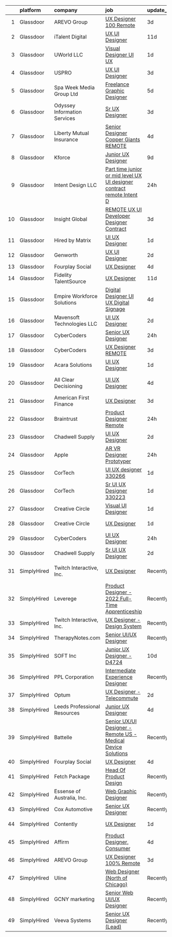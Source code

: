 

|    | platform    | company                      | job                                                                                                                                                                                                                                                                                                                                                                                                                                                                                                                                                                                                                                                                                                                                                                                                                                                                                                                                                                                                                                                                                                                                                                                                                                                                                                                                                                                                                                       | update_time   | location            |
|---:|:------------|:-----------------------------|:------------------------------------------------------------------------------------------------------------------------------------------------------------------------------------------------------------------------------------------------------------------------------------------------------------------------------------------------------------------------------------------------------------------------------------------------------------------------------------------------------------------------------------------------------------------------------------------------------------------------------------------------------------------------------------------------------------------------------------------------------------------------------------------------------------------------------------------------------------------------------------------------------------------------------------------------------------------------------------------------------------------------------------------------------------------------------------------------------------------------------------------------------------------------------------------------------------------------------------------------------------------------------------------------------------------------------------------------------------------------------------------------------------------------------------------|:--------------|:--------------------|
|  1 | Glassdoor   | AREVO Group                  | [UX Designer 100  Remote](https://www.glassdoor.com/partner/jobListing.htm?pos=102&ao=1110586&s=58&guid=00000183bb8d3915b30a04f141c5ddb7&src=GD_JOB_AD&t=SR&vt=w&ea=1&cs=1_56f7a1f6&cb=1665298938495&jobListingId=1008186496256&cpc=3BA4CE39D5B5DEF5&jrtk=3-0-1getoqe9nitna801-1getoqea5irmd800-c6a109fc4b7fca78--6NYlbfkN0BCLW45RZuRc772PykXY_iXs7CHdsEvuP3whbuRYvlLzUPBgski3_CRPHCklom68OufgfnyGmehqYY5D6psnNEU3Tkqh43vct9hlhMgcxuA_nYMc48eA8awMLFrNdrpefARz6hvW1NqpP5atpkWdJb_ES3HBe9miWwip40AbVBo-Fag_eJSaAipqmQndgZXxTBNhYUinXrFEfAw3DU8qVKe9ysb8JwlW9a3F_-XkX9vLo7iAAo57VmwRKhqoOqkdR2a2ILtr3tSXInGSP7X8SZRQsqEYRf_k76-in6U1AruypHQWdNfIl43w2QCccCxxUSg8Aj8Q-CPROc6mwBoSPMsgcTNBZ4Z8N6zOxQnuRQOoXklBJsh5nzmEc1AEOjWTOJa-6acxiPdorLGR6oNlyqHfom4BjMHkz5zS6XyreKMb7jxGhQsJp1o00uko96y23gJIzi3Ty04gAg7R1gX-KSxDDYR_BggCA-wQoXjR9shUFdnqbFNoU-bFryEJ6xa7sfFkPe25wS_1LmEYJJ6UpYz)                                                                                                                                                                                                                                                                                                                                                                                                                                                                                                                                                        | 3d            | Remote              |
|  2 | Glassdoor   | iTalent Digital              | [UX UI Designer](https://www.glassdoor.com/partner/jobListing.htm?pos=118&ao=1110586&s=58&guid=00000183bb8d3915b30a04f141c5ddb7&src=GD_JOB_AD&t=SR&vt=w&ea=1&cs=1_48a22914&cb=1665298938497&jobListingId=1008165766613&cpc=2CAED5C921A5F994&jrtk=3-0-1getoqe9nitna801-1getoqea5irmd800-57c1517c64bf7c71--6NYlbfkN0CeDSXwB7gU9Sbvj438_nxc8XYZ-GVbghdxoISwKgEPtArCJfTpwTaBrulYoaOhMc8CfI_DB_SWEJesmpUm1Xg0SiucwEQ6P9TBEkk9jSWBxXUTCccJpp51DG-HlWipCKY8DuGT7oRjZ_9JCB7NYFv_XYOz7XHh6mjhEdOn0dEldsZd0Z0ZnwB0hWLBWxkIZGQht_c229hndGqruhBRBJDTK7w5tpE8Bfs7g65kWGI_Lnlhw1E5FhD_iaheojNIBq-rPzzTGFyQQ0XBh_zwZ7jBAOPSbas5S5U7Jrgzu6kqJfqZ3jcaUzM4vp4ZYhBJzjxrwnhQQYKix7B63j0dz3lx8sBjFAxxhwhiw4DKrAawkYehfWsXBdfwCs866j4fLnUaPYNqvT6t_Dz8S5n7Y6eiICLEX193li9qtCiybNOwPs_7AlhViL1TR78kRsO7uvXDz0EmZUJXPx6D5H0Wqn8jf95dthzHNIOi1Od0ivpV0b8yvTOcz9LeyYgmNAGCusc%3D)                                                                                                                                                                                                                                                                                                                                                                                                                                                                                                                                                                                   | 11d           | Remote              |
|  3 | Glassdoor   | UWorld  LLC                  | [Visual Designer  UI UX](https://www.glassdoor.com/partner/jobListing.htm?pos=119&ao=1110586&s=58&guid=00000183bb8d3915b30a04f141c5ddb7&src=GD_JOB_AD&t=SR&vt=w&ea=1&cs=1_2070e794&cb=1665298938497&jobListingId=1008192474420&cpc=2CAED5C921A5F994&jrtk=3-0-1getoqe9nitna801-1getoqea5irmd800-cc5687a0076a99f5--6NYlbfkN0D62oeOyykljtueju0sT1fox0zUJ3N8-CDcTmLjHhS_PVcW8DMNpq8Qet56h9-O6_GIbdDDQmcgXabC0H5X5EYWkddCen3cZJtOy-TOTubpCM_jczcV7FCHtkdeQb1WN73nDk0xje8qdnpL0JiutbX17YLXrqTY1RE4lL-kKZEdDfPgAP00dP3MTq0c6bJygub9ckTqmmCjvUxp0lZJxLuI2PdQ2QhrBUXNrw3reu03vevJvGnMMqzmDuWpdiOuc2K5Znsyjnn3Q3841Dj6jafGE_YJ__rq8fu-LUL7Xfsc9Ku5rWLV7NNYOU9-93WggC1IWU1vYmujRJcVDabc-pOWV0hLzcCa872sUuKwk-4S_z7Q-F9e9tXkCZO6ay63IwjQMIJV5gMX3Tr4rjKaG8iI09L1M6Zh3j166cj78QFPO_gIMbMVHatKIaa5_MsWijzV_Tu5A6UHWU-JsGbBOM84awVE4kWRcFY%3D)                                                                                                                                                                                                                                                                                                                                                                                                                                                                                                                                                                                                           | 1d            | Dallas, TX          |
|  4 | Glassdoor   | USPRO                        | [UX UI Designer](https://www.glassdoor.com/partner/jobListing.htm?pos=123&ao=1110586&s=58&guid=00000183bb8d3915b30a04f141c5ddb7&src=GD_JOB_AD&t=SR&vt=w&ea=1&cs=1_ea560140&cb=1665298938498&jobListingId=1008186668666&cpc=7F6F94E2229B3AB5&jrtk=3-0-1getoqe9nitna801-1getoqea5irmd800-593d7d942a9655bb--6NYlbfkN0BRn4zFEnrE7Hgq_DYkZ6ukOxkKFK2hKx5vcgIJkJGtHqn-_lZAUF8xZLvQ0Fswlpi018VyeMWsBYBfdVP-jbCvAAQASbsNGVOye1_4almIiAEAckHvF2_Je_7CUQ_9frVpbjle_zH7e14q199Xuo-L3FToGPBRAv7aLtI-5El8sZQs1l4h9ahWFUDlqYRg9dtXGx6Fqq6R41VuwnzS4AjVRBFTjAC5rxFMo-6IxXrBDgj9yVzS8oC3wzBlC4bkS0AyFIazK5h0gp5zkApkaEerGwxZk5TmcdMSWX8DSbf9HPe95BB11jXk0EFYPU9K8-VcSrxss2HfywAWlujnOSk2aYI7sB2rKZoQq2S9Sg_OUy82GZd1ZHC2rkQRa6BNXW8zyLdN-PoG7911r_vtrnE83CDZZCZH918KYZ5r7SJ_hDYYUIZ_E7xE0soV0T079Hamgat1M_NcDyt2E78P8vmuUAhkzdB_przmOGHHMqhCrXcyHDSoZ6WGz5FLlGsZSXU%3D)                                                                                                                                                                                                                                                                                                                                                                                                                                                                                                                                                                                   | 3d            | Portsmouth, NH      |
|  5 | Glassdoor   | Spa Week Media Group  Ltd    | [Freelance Graphic Designer](https://www.glassdoor.com/partner/jobListing.htm?pos=104&ao=1110586&s=58&guid=00000183bb8d3915b30a04f141c5ddb7&src=GD_JOB_AD&t=SR&vt=w&ea=1&cs=1_15691b37&cb=1665298938495&jobListingId=1008181262791&cpc=8795CF9063CD573D&jrtk=3-0-1getoqe9nitna801-1getoqea5irmd800-aff8567d6b7d4b5f--6NYlbfkN0Ccz91IikEUpXkkAqmC46vnVGGSbrSQJDjRi725E1r7c1AqDusr12jHHKSffQxsfs1ettvMD2a6gAwyXEGHc4Mon8Fa7XS3go0xxN7GTYr-MEFGROXmPWd2L1VIFDWwC8xOUcVMxBaiy88ZX39fIn6vRD4Zr76ZG1tzqg485Caipe6zFlAEwFg3A25wEMl--WVUS-a28ZXcQKgffxvj6ztuSpUzpIRXDZRbks8jC5przj42Nc5FsNVBI94J2EuwfaAITZbIfAUzFXMfxBV2cRYiQkNlR3ZoJW2ovkuvOJEjtL9vHfhnuhJK85j4Ob6fJB48bjkigFw6QrNxHCNrDLsrSTWVLGNmcKuyQyIMxnxyttYDqEx12mzMkcicFqgX4zLUKBcqlMsqSiKaV_J-c8TFEhjTM61o-2iaAcXlsrN3OY84NYdwumlUAv7FSEIhn3uYZbbckP8sHpzN3CN__4EoA8sI-FTdAPqSXbAyWR9wdtF7T97sN1_U_90Rf3G44bRxYbH-W4sj8w%3D%3D)                                                                                                                                                                                                                                                                                                                                                                                                                                                                                                                                                         | 5d            | Remote              |
|  6 | Glassdoor   | Odyssey Information Services | [Sr  UX Designer](https://www.glassdoor.com/partner/jobListing.htm?pos=129&ao=1110586&s=58&guid=00000183bb8d3915b30a04f141c5ddb7&src=GD_JOB_AD&t=SR&vt=w&ea=1&cs=1_9aa2ac06&cb=1665298938498&jobListingId=1008186304452&cpc=1160948BCBA38B5B&jrtk=3-0-1getoqe9nitna801-1getoqea5irmd800-831e0ec5711df522--6NYlbfkN0AKLq1rRUTRbrETSmE62HYVdbM6k_BkbKqeewRHJ1c_1DggtvcbEjX-Xsaa6tpuEPaTDVc7nAVcQJ8rcJ98TJtZiGlPQZpp1x185_iMghN3FxHyIo08xZz8BPearkpLUFnHiYtM-A1GdEuOlTaXqii7G-6iPQ93BACwp7cwB7DhLSk1T__BJXSTVTnk0RvilnmDwCmHVCjosn07ydD1yOI9XfqABTva07CuoR3yLMZHowAP6tdvwVLj_WQKFLGIDpOepYtyHbkt5QdsopArbngmA_tuf-53ym2t25IX8iCN2Gb7HEiuDNNqis_jwxYOLw8xwdKl-DUHTl8Fx5NkOWKLIvzfoAm7NET6pVIP6WIRVL55OBw_5_oiYCbuHYRq6jAmnrcbh7ZJ9pFlpR0X0BXEIvo0OoujRFAMqVqD7mcZe8Vt0lmNy48zx6sM-Pp1XPpzrGNWN6Q1eZ0mDMakeFLi2toTDWdrQVBd2IoPZyIZgcVMKp8TdvI2ozYL_VH1KChwVkZHT79jNw%3D%3D)                                                                                                                                                                                                                                                                                                                                                                                                                                                                                                                                                                    | 3d            | Remote              |
|  7 | Glassdoor   | Liberty Mutual Insurance     | [Senior Designer  Copper Giants REMOTE](https://www.glassdoor.com/partner/jobListing.htm?pos=107&ao=1110586&s=58&guid=00000183bb8d3915b30a04f141c5ddb7&src=GD_JOB_AD&t=SR&vt=w&cs=1_a6caf3ac&cb=1665298938496&jobListingId=1008184080714&cpc=723ADC3DFE402989&jrtk=3-0-1getoqe9nitna801-1getoqea5irmd800-253a365a115c9ce4--6NYlbfkN0D19kSVUiNzG2UWy1lRGehFMusHrHGUl8ru40ax50wmt2hEk1GE1yJpaNJle3AtKCEh3QoRDkRe4YZr0LJp7GFGRf1IpTJR5TU76yvCB7dHRirLPFour9nBcIjAwv9lm29EvQpgoCL5gwuz5DAtv4rdZadcyMN-meYiqwiA2XVXwLq2AaxACF4QPq5i0HGzMaD0x1ZY6RGJecv1ngr36zpW8Mx8i-U8Ub8zZfSjkiwzGZr_RpQbk4Hg9uPToIjM6ovLtTg82H0d43hQAkCsIV2hFNR5QkPshuBRHJ9oaAtJ19ZqJTl9oxJAPU9PdPagei5JPMiJic0dEsJWVF8qLvJn6AHB4xG0c2axGN9jrjiLs36d_twhEY0IENXJ9xV-W_eYfPQrlPtymKG6c1wyN_KdWQP8N-RWm4kuUqUgqmZY3bXg-1CZzVhrP0yFmEFyKkwrorbdxlVewXCjGNGnDwxPfuT6j-rktRWGciePBK5jlNWIs0C8lH4-8OXp79MTM0ufku2lQ4mvVGGXh0U7QYBTMD9i9WQqr7GIkercgWlLN5B-uzrDxakNQjXSFEc13BrCuCiRj-7XzPLuldD1u-iFCsVSJoMYQzAkHIysbdSgXu-8hh3FsZ7hZ112eROcKfu-5FJUqDgo7EbuajYUeULx)                                                                                                                                                                                                                                                                                                                                                                                                               | 4d            | Remote              |
|  8 | Glassdoor   | Kforce                       | [Junior UX Designer](https://www.glassdoor.com/partner/jobListing.htm?pos=128&ao=1110586&s=58&guid=00000183bb8d3915b30a04f141c5ddb7&src=GD_JOB_AD&t=SR&vt=w&cs=1_55780e6c&cb=1665298938498&jobListingId=1008171475806&cpc=3BA4CE39D5B5DEF5&jrtk=3-0-1getoqe9nitna801-1getoqea5irmd800-4a452bcb5cd9e192--6NYlbfkN0C5IatSLh_Ak1q39eQQoPIxD737RW9NeiYGvIRXkrLjEBkC4LI6KweFWWPiS1PvvlwxA2m4CamoTgepIAcWS80dPYAlTDVotPDnTeOmZ3__NdUJMpsQ3s7hqh9LKGbit0-us6r01nDV-_8hIfKReOSUzPHKs3LRX9K02WsIylTwfDzHiYFTNPlh5MESXqLdnljz4Xt19MyvzqyMomM2XQ6adZsPVLhelf4VlaYD00i2zSMgA920_tt-mTr_YV4oyGMrAFDoa1nZX2VLdHhCYjoPlwK918TSY043zueBf0eeWstnkM--RIzGahi72AwCCpLFl_0bYWqSxzRdYBUrCkOVP15rZzor9Untq4tVt8kRD--_EG_NELKd7qRTaBPJxFdYXX3BMkTDsXznp9nM3AYPsQuEtRC_ocSXFnkXR80Ax_-Dj14kmKkSoQsUOJdHNenFlM-zZWhvt8ClF6pcrr1d2qmYPBG1DIOXPjw0nzN--MKeAuwhBEvLd9thUMIJslBMJxvD97La46AYBhD2B2KcvjFBTlUwX_odgmTeA7R7p65av57nQp9VGzGmpGZKhYNXeCIXFECeeuLy9U6saZzfXQHIdfGOjYRy-Wye_TKkTw%3D%3D)                                                                                                                                                                                                                                                                                                                                                                                                                                                                      | 9d            | Wellesley Hills, MA |
|  9 | Glassdoor   | Intent Design LLC            | [Part time junior or mid level UX UI designer  contract  remote    Intent D](https://www.glassdoor.com/partner/jobListing.htm?pos=101&ao=1110586&s=58&guid=00000183bb8d3915b30a04f141c5ddb7&src=GD_JOB_AD&t=SR&vt=w&ea=1&cs=1_9cf0f4e2&cb=1665298938495&jobListingId=1008194140236&cpc=C63BD00756FD6F58&jrtk=3-0-1getoqe9nitna801-1getoqea5irmd800-e04858b59f0cf396--6NYlbfkN0BdDHiSlq2TKVYTvK036ioTcRDjelCKzvFOpLFiF--0iQINAXGaiXW9h6VCtwk1smd7c7uHE9MlXdIZTRiMUBxlO8-jLuqzp45iKv0f6C_mfYWyhjfTXKJiKOdcluO9ju8386LJ_vcm0C1_8ynQKOnUot-9mQKR0zmGrkRX-uDRtRhSh4YrHdVnXs_ORSL2atsSZTa-hBs_qtCHfzt23bQKuaoSJXb0bwbr30sHvtiRSZTSmm2K9_HwugQY9_9cg6QAd4T1WMfycZRJM92-LSb27r3wRvQegFcdtiomO12wGIKohz2zjiNdSUQDLdtGHaN5O5bD5WSv_r_V6rCnnd6Kf_EmdtDFEz5Kzjg_-sT9e_dwqgth8BKtgmWY1-XJ34zaYdYHFypH2RqOHXbumzuxKfB1OgcONQnxr8E6AWqg2yqwbyfmSNX8bLuNTqGwlxc7zbTb9jR5AkgUoXLlbVWhcWZ5LlKVH46fYjVYQIae7YGbu4Z4Bfy1IG3_-K4z_YCKL4iFjLacQw%3D%3D)                                                                                                                                                                                                                                                                                                                                                                                                                                                                                                         | 24h           | Remote              |
| 10 | Glassdoor   | Insight Global               | [REMOTE UX UI Developer Designer  Contract ](https://www.glassdoor.com/partner/jobListing.htm?pos=130&ao=1110586&s=58&guid=00000183bb8d3915b30a04f141c5ddb7&src=GD_JOB_AD&t=SR&vt=w&cs=1_6d2856fd&cb=1665298938498&jobListingId=1008186572684&cpc=F41FEAB56D215062&jrtk=3-0-1getoqe9nitna801-1getoqea5irmd800-e45ce399f81fd45b--6NYlbfkN0BKkHZu3wF05EeDimN_p6sYpKCMArvwa95YdH7UpkaBCqc7l59Erwqcyfr5yR1Dunj3FML4P1QHsihSKinH7z2322C8bChA_VYnROWiITgYjtQtx329SH7DgBvGL3c6fFc98ifGKeVDp4Mw7AbSUP8kNkyDbwoidBLjojdZZQYF_w1SYh4L0tGp5VwsjbqAM6jEubL79dLhv85e7XsZBE6Tn8Sy_y-OTyp-q2DHVk_MDpnnD0aoK5Zt6Z7bVtnjVyrpnODfoVi7uaFScJ5oD52pRjwjBt1BRYxBJY4GY1ghK9HwuU0RFgOrGCRInw9_qiV9SI7h1loJL7Lt8u5RrcrFzotp0_w8vzaRctZhkE6NtCcY9mDisWEW1msaPQz8NLA5GHamzflJsk-ndN7mg3__NiL-FFOc6DIUVaywezyWTDZpQgngCudpX86AWcwo6r58ba51GPElxR1cDzqoxx3ZPIJYBXmF6uRWP_ZmhIJhMESHn3L6oqYM)                                                                                                                                                                                                                                                                                                                                                                                                                                                                                                                                                                          | 3d            | Schiller Park, IL   |
| 11 | Glassdoor   | Hired by Matrix              | [UI UX Designer](https://www.glassdoor.com/partner/jobListing.htm?pos=122&ao=1110586&s=58&guid=00000183bb8d3915b30a04f141c5ddb7&src=GD_JOB_AD&t=SR&vt=w&ea=1&cs=1_69f8849b&cb=1665298938498&jobListingId=1008193036748&cpc=AC285F3A3ECA6BB0&jrtk=3-0-1getoqe9nitna801-1getoqea5irmd800-7103d64aabc484ef--6NYlbfkN0Ay3KKNjEjIQLzYNrflX5rgo4dHizqVuZJtpWFnF4V68qZX4QnNMBMN-2REr4LWw1HylTV493zh3xJuh5I7LdAr6mJQGq5uL0VJ86hexGw1VhrgO6F5lliXTtwaGlQlA24DJtYtJPVs-UDeBY8KdmVtJlfxRjd9241O_rVQltkte12F86uFsmFaakq4D8usbJCRTkZAOEh339LVmCZvNPP-ACPyjdWM6u77HldrUJcHAOi1JyxAzN45-687O4FY0A8nMG8xwsbbgOfi1viL5l1m13ZcLhTEOyRpWLEm3tQ3iXuY2zVU3ZN8KFWmVu6Wgjd3j4pvZxZMgcgZQzJjaaTR0oqOWcJIefFY9lSHncwf16kNv1IE2-G8Zdq0thfbmzyLx6OZoRjXnPGNUWP9LtxnVC97chJzr4fdLCKVKloGlAaDblZNmQ81i8YUbDEMNfWEIhLK0Ye5pisOM_9zQLeskh5OLd1WrsKwheR8uGW_lI_ODBVqayOrFXqxGUZu9a5i1z8l5h3WtKgUdODcm_E7JyFEVfrFnB7bP6PEaLsWuR2Nc-3WXzBLl7M1fsRGn3OraKj4pRWFqrykYa0q-JSbpsE9Ztry4S6pRNgK0waJdgbNXD7eJFRDI3iQbkRvzDXbRQl8WJ5XaU3_vBa7jWW_9YtzKlmNpMWqVN_tqQ-Q-YmnY9qtUXRJqjOjGYvf4ydO6_zg7Ar1MFqHR8OMI3ejcTSsrO3SHFoHLVEcuSy8BUoypuq25jorJ9CbAHyasRmX2B97ZWf4SiaolpzT9966Q0HyVrpK18j7NcuCGJvpIHxK4shq4F2UvUUdAQvzObST1JDhyRoJSfm3divGnXyOWeVrg5nSw_TdcxKcLHJNcxaV2nWuCyGWNAudlXGDxrIHMdWkmgr6YnWqOV0-iYR5TBAzRb9gn2SqPiW4Z-JiPjx41-nLiJqn57Gu8NOBYCV6BIT11AkO3D4KZKHbK7Lfls3c8UkbXCseRAWK8kZbJHvzuhW7kILmOq0htnuOqyUWR9sM3CADpw%3D%3D)                                     | 1d            | Alpharetta, GA      |
| 12 | Glassdoor   | Genworth                     | [UX UI Designer](https://www.glassdoor.com/partner/jobListing.htm?pos=115&ao=1110586&s=58&guid=00000183bb8d3915b30a04f141c5ddb7&src=GD_JOB_AD&t=SR&vt=w&cs=1_491b3816&cb=1665298938497&jobListingId=1008190084103&cpc=FD1C1DA32C38CFA7&jrtk=3-0-1getoqe9nitna801-1getoqea5irmd800-abcf23b9cc8579af--6NYlbfkN0DveHtaohNZTTr4NJ6iQ6LvBAugsddynFItxJfHbw6F-KCCBzz-kRnWozZCoRv0wg8DYW9BQC58kzcQZnffxORGNWfFM4z7A8_cuUpETOpk6erx6iB7y341__6HFJppUEW0Bdc1FYIEacS4Y_0c_kzG1AyGiKuF_iFWVYeu2nWTZIEbm6NmE_CoRkFPb4J5MYFOx5GeN_FfcqNNsYFH-A88beEbi_z1jZud4iOvZ9nuptDYBY-7y_c7yEDn4joFSHR-oWWUQASaEWdiOOecZusfv213yN7GU4fogxniNGjSsDi6PnAnU3AHREvLJ0m10I56aCS7zRS09XyIuLM-7_heNqpNa2NbhSxn5jNhaCAWoI5jNlZF3RW3JejahVTlaSHtPQIFpONESzvDY5Pha04hWAR1d0XNtKcuJkzpNGBcI_JLKEeUKSaLfUeOaF2CVdoK7lfuNScPYLvMDBGFsHImySx9WwZDrTmnMHvoYGt_er0tGUrIQSnBNiXps9jKQT8MvYmF3-j9htp0MHWAbGH5ot_-iqLGtRj5ZiIDAEFrHhnIAIwPYszX)                                                                                                                                                                                                                                                                                                                                                                                                                                                                                                                                      | 2d            | New York, NY        |
| 13 | Glassdoor   | Fourplay Social              | [UX Designer](https://www.glassdoor.com/partner/jobListing.htm?pos=103&ao=1110586&s=58&guid=00000183bb8d3915b30a04f141c5ddb7&src=GD_JOB_AD&t=SR&vt=w&ea=1&cs=1_040596a8&cb=1665298938495&jobListingId=1008183537560&cpc=FDA93C03AE7AED37&jrtk=3-0-1getoqe9nitna801-1getoqea5irmd800-3e62c179dd8a5e03--6NYlbfkN0BKgzQyzTF1Q9mOsR1amaS-juVGLjHt5Cdom-gEF9y-xQXLGdfif3v_FdG7p-JQhYkyO93It78OgXnMdWQcxkMbe7_sgQ9fMqKWcxp7IGz6RUfv2DhkBmI7UPnNwdvB7CBRAQJ2Ohek8f9-ZZqTZRGdoCF5WDZVOzkhz0eAaUrT1LzOWabkVWbkZ24YcdyvBogBUTaIkusFkZYTJChAuOaVV4JoPYkTf5vNIJfVc9AlTQ6CsoRGg-X2l_GtWQaQaflx5Ybfbn8ZgJYghTXWTyWRBU4mdFhGXqaVh5L5J7-BEjtNgn1RFjKZZalgXjU6Hp_jmrS2bMslC0HwX7XJVxv-2gkrNMzVpI7BUI-eH_FbwrJzis7Z7kE4s0biYTiUOMStQ2HYkVBvo909SoMimB-03TXwxHhTq0F7XSkCFws8BGsoXKn8zhHPh-1Bn7hzJIB5Jpk7m2PN0cL8hWMwYpB5TfayOcaSuLJMHtqnQl7PgsZo1U0tTBr95oUhhR19eP0%3D)                                                                                                                                                                                                                                                                                                                                                                                                                                                                                                                                                                                      | 4d            | Remote              |
| 14 | Glassdoor   | Fidelity TalentSource        | [UX Designer](https://www.glassdoor.com/partner/jobListing.htm?pos=112&ao=1110586&s=58&guid=00000183bb8d3915b30a04f141c5ddb7&src=GD_JOB_AD&t=SR&vt=w&cs=1_77fe2f1c&cb=1665298938496&jobListingId=1008164718000&cpc=56632219D727AB75&jrtk=3-0-1getoqe9nitna801-1getoqea5irmd800-d0d3d3ff856dc8ca--6NYlbfkN0AoYXfdOe7El6-Ykny_IbMrQLc_ftZ75MJybi-dJXWXjsCzoyCJRRBVlF9fO0cfHB_4Iss1mpfrV1KEL_i1jrZuTSDnlLV-HZsg7UToNtl7fTd04rV74herW18UR8Dk9LZazC636Rsw_-43zuFw_lqdkZ4j2HFb46I_IeGNGbd4r2y2nmGzCpIjhbf7yyq809w0QxQmWr4SL-Lz1yQ1eaa89RHZk1Uk0mmybdogOhHdGqrX1eR7HWk4Ri0Bp60AcwyNpQJ-FpYM7kbClKXKUgsyRVZCTdMue_FX0VjIc8RnBbx_z-25XEdd7jscgiwV_yDHaWXU7q0qIcrLprmhb4-aVUag893flR50cWJepYHzJW5hssbvFs1qpC5kzWEsJVIlF_5IN-m4XfBkjcGKAgxuF799LTnKSP4t1Ev6Ve-DOwUMcniPFVupDZOGxSQkDrO3VrvxZs5PgtmeQsbdsCWIUFJVJ1XOKeqOzEZwjzUejbn983BRLe-GSleOZ6bBtUc%3D)                                                                                                                                                                                                                                                                                                                                                                                                                                                                                                                                                                                           | 11d           | Boston, MA          |
| 15 | Glassdoor   | Empire Workforce Solutions   | [Digital Designer  UI UX  Digital Signage ](https://www.glassdoor.com/partner/jobListing.htm?pos=109&ao=1110586&s=58&guid=00000183bb8d3915b30a04f141c5ddb7&src=GD_JOB_AD&t=SR&vt=w&ea=1&cs=1_8c4deab3&cb=1665298938496&jobListingId=1008184066319&cpc=9908D8D4413DBB8A&jrtk=3-0-1getoqe9nitna801-1getoqea5irmd800-a97a053d2c43038d--6NYlbfkN0BhhhzTg5mrYii5qsI6KLAJ861Knq-wjVpxdjddoQLPfhya-xOzJkbr1yF03QNooQLubXLs6t8Y2jSr1LnEmPHiuCpDTJ6DLALwGtBLOimNWq2eMYgJLzBc8yXX_nbwMf9pMKQxMFIbiPT5oExEojjAnQKLoXpjJykzngd0P0o29AvGaOrLJVV72Glfs0Fb_98tTZEchewu-rzdRks7N-qM67HCtDWieoUueJqxTJ5AMXMCHWrdZmIlTVstiBfvA_xYLbMSL0IU96fU5VO0M_Mp_hRjzOm9UUI1V602MQ34ecPHDuaubT12NFpp23ySARDk76XGVsJ0x0A_EacBHUqf_IEIaA9g6vOcivt4DmxFRmPNzV5bJZdeik_UzKxCX1A243FjoPdnmErKJadlY19KkR-8PZewhzZcqgh_S7Xypgi5pCJGxOrnTd8KC2O256nxDzrqzEJ_NNPfAbwSeGjwUqH3-lrG-oSpZXCg-h8amyZdSiJOFau2fMJMgxOGT1Ve9fMw3gciZ1tmUbxDjw_vtYc3KpEI8Us%3D)                                                                                                                                                                                                                                                                                                                                                                                                                                                                                                                        | 4d            | Remote              |
| 16 | Glassdoor   | Mavensoft Technologies  LLC  | [UI UX Designer](https://www.glassdoor.com/partner/jobListing.htm?pos=120&ao=1110586&s=58&guid=00000183bb8d3915b30a04f141c5ddb7&src=GD_JOB_AD&t=SR&vt=w&ea=1&cs=1_b461931d&cb=1665298938497&jobListingId=1008189766711&cpc=9908D8D4413DBB8A&jrtk=3-0-1getoqe9nitna801-1getoqea5irmd800-b32451ae81dbcb00--6NYlbfkN0AuXXgYAOnYKE4tUBnMU2qW6DTGPYHlsEerB24vNTe8o4CW2XyynpWu2tg0JhxeIMriNao5V5ww1nNy9dNEYp3xa33rFfnnbOR1eV34udZs2FR4na3pfODlBGrsV5nKTDQ-YU6o59M0umxR7kbB6YZgqKdXPCEiF39Jk6BpxV1iNEsBcsYtsKcPmUuiQqSQGvjQpNA9HzDdvsH9OI64uM8KsANrmkEWGJU23ku2zUgrOjC1d3JF-8VTYiROzNyCGgVLapEY4urG_boJlcCE8WPTmEcKIEbt07_T1opk0qnLQCBXc9-DDT3NuWhdOwZGQmADVHqmxoaJBIA0mqacy70h6lTr31lkBN1qk0MHAnlrYVrrTTkKBCYTPwS-GS76xJaFpEUpOr50fV9mIoPJ-N9HeYw56Xw0Ec8_EhDsqxqtYi7dikVM4KD98R4_67xeDMGvTWFr7SQaZtUuN5vFj98_JX6RO_5nJCSiatvPxfyyfLcf3O1ZD_Q6PISJbN32NZ4%3D)                                                                                                                                                                                                                                                                                                                                                                                                                                                                                                                                                                                   | 2d            | Remote              |
| 17 | Glassdoor   | CyberCoders                  | [Senior UX Designer](https://www.glassdoor.com/partner/jobListing.htm?pos=125&ao=1110586&s=58&guid=00000183bb8d3915b30a04f141c5ddb7&src=GD_JOB_AD&t=SR&vt=w&ea=1&cs=1_78e472e7&cb=1665298938498&jobListingId=1008194304119&cpc=6FC5BA77C9A4CD78&jrtk=3-0-1getoqe9nitna801-1getoqea5irmd800-f78b010ec94e5a23--6NYlbfkN0CpFJQzrgRR8WqXWK1qKKEqALWJw739KlKqr2H-MSI4eoBlI4EFrmor2FYZMP3muM2LwCf8ACsd6f_qMCYfeBCvp3UnPq8C4Yf3s5FEePQBByLeFZM52puwd6DAnHlXnfBXKZy0WlH5C5uBzFQnoQrO8eq85J4jxePdG_O542eMzSCQHyH8lETJYhO7x3FQb3DGF21ezu5Jwelxp2PIRE53OdF7X8Cv_yXV8TA_sCKETfea5qyGlHLgVAzFV3DKMy9vGrOUFrO5DAxhtqnQO1lIxNLEvVQKFyFA79K7gvgMrbD6q-ZfpmMQNydMU2O1CI-xt1PE_x0RioFih8oxbHacQoEf0m6R8GEnxTq2FRb1qLDXmuEWzBbsW0jGHBeNaCAdKhli5sq0zJynFsmGkdssGIVHwCK-CHUkdlnoH-dHBzXE4yCEYamAH94YSn19iGPoCFWO87IbC4dzmt7EMA1D_uudNbkGoCg4qrfAW2RBSZ3XIHh2b2JGyC6z3afLJdjaQe-a6pTWl6MBm1J37wFDNT-Ko4LBo3CVIAze8KpCa8WPkC1xxFj8foMucWdJ47j3CGse05-AQncFFPzY2SVoTuzDhDzW91kg-Od4Jd_6AED7S49ruRmG-bM_mhIX_twLCc64JROn8xEK_BkhRO9vwk6KPnDW8WZwaRcjcQec0Ja0z5unHFoGo82wb26M9ODywUXptS7F_tP1RTZP5jS-o1vFV3vJ10IkAm1B1j89TwHyyXPUQpcQsKW4pXNgV1PAfh8K8BpNOzqiwxCJYYEFidWQ-1Hu222lO4GWYfsgFOGmBbJ5H0zbRdMNnn1l6NbFP2oxlts4UIQG-shGddagfnJj_XJXpY_XwVfYrx3KE9fQslGnljICQNaQqHsb07vthw4iNfOzuZwleFkiGZiWVTmUysMqcGun4hWHH9lCyg6AKJ2F4BcyIvQl2FcstWFPxUv6unZBr1_Df-HI-sKagGSpQ8bVxN1okjv8ML9PSa3JGc5nYiD7NOPug4sugN19Ox4C5A_KpE5GsiYP-UnR-zhEZQUcP-CEmcWTF4rW6Q%3D%3D) | 24h           | Los Angeles, CA     |
| 18 | Glassdoor   | CyberCoders                  | [UX Designer   REMOTE](https://www.glassdoor.com/partner/jobListing.htm?pos=121&ao=1110586&s=58&guid=00000183bb8d3915b30a04f141c5ddb7&src=GD_JOB_AD&t=SR&vt=w&ea=1&cs=1_1ca6b9af&cb=1665298938498&jobListingId=1008187967643&cpc=B076152010A3B66C&jrtk=3-0-1getoqe9nitna801-1getoqea5irmd800-54b533fa9f26a54c--6NYlbfkN0CpFJQzrgRR8WqXWK1qKKEqALWJw739KlKqr2H-MSI4eoBlI4EFrmor2FYZMP3muM0XWsLqOLc1LQApvVtC_uDTUpVVDyFGN2VHnJtz4RA-QLxZpiiswZb67q79TahFY9r2HRQ9Fw9EB7jf1jNzo7iphuaw6KOF4VV53RZR3aGy426fQ6rpug5na3lViaX6p8aVYxWPzucbEep38iUWmDdrXwNrS3sTdHSwliQer8xOoSoE03F9U5P4uIZ7PNlQuE_uo9qzkzTSfKMKZSDYqvZkc7PYUjHX_gJRjX6vKnYlRnDGAoZTw5mAbkrg0qIGFZ7iooQNCp4kkCySnBE1qkxs4NSZ7v0Ylo7SsM4VxlZRK6KO9Lqp0bJ4_V2kkJKKFCciqAFs-421pplcXIU7OXEkcep8lehuUqVNnlOK0Y6QLCB00SEqsf2_CWkHX8Co3FfFK3e7B0e-4UQkelKoCLsU1ML3oRRv2le4eAQifxWFhmML5frNeR--Z-S398pw9E_ywa5cKP1Y9ppVeICXXcB-_8pbp0XQDgmPV-NPtuz0ImLWDc3XbUS6Mt-8JAXh_vZUqY5M7S2M2bC89xHJ_XzXzGzhmmsv4N1mo9NwemrZmFnYGSLQWv90Eq571bxwEIRFrMvqYoukPjYl_XXvmJKEDRPfmNDmsseKNT-3Vm_Q9baAQxC8KLHr12plx_RRGOIyebBSXQgmSdbtaBZKMhqzlM3jMwBXHzdKg8RzItlTOVMJKhUrtwBcsulxRSSVgmI9g2ghRtDqKI6cFJeQBjvnH-Lrrp26U1oIYDZM3LzOB-oQaQkMJ-EgjwRvzEXSgKE1XvhsBzEsi7cDefxCCWJjnsSqICvWYCrtWnDWS9q-oXThjKUBjuXtKnvPDwom5GcNAR6FFQE9bx4-fJm505Na6Ezb54oO8nE9Fku3ewSaRDS1GMo3A1ERYfu39GNFBo3M36ssli5r99iWhzN1BdljIUUdXuvrEop5JrsNwNf_bifaAph00b-vz5R57tFxulzcgfaX673bxJDSUbB-KHgIYIlkqWmOS0Y%3D)             | 3d            | Chicago, IL         |
| 19 | Glassdoor   | Acara Solutions              | [UI UX Designer](https://www.glassdoor.com/partner/jobListing.htm?pos=127&ao=1110586&s=58&guid=00000183bb8d3915b30a04f141c5ddb7&src=GD_JOB_AD&t=SR&vt=w&cs=1_76b93cea&cb=1665298938498&jobListingId=1008193372354&cpc=B076152010A3B66C&jrtk=3-0-1getoqe9nitna801-1getoqea5irmd800-00d53e18194bfd4a--6NYlbfkN0BQuJXpfawXtfhwzLerQhC04iCxGrelUvn_xttDeop7CMmG32gURwRxtmLdzLGxgERwH_LLdD81hgVxzps4NsOg2FSe1YxL1qtCXXKyrICvwwuM4O8DQMFIxChb9dqJZ3JfpJTRRvghOIIzOwTO_ouW7uL1_yhhpjoCmpqyVJlP7eI7vIXTkninyuW0R5LQeH9a6ydPCeRNKtCXMwHKbWBpZDT8l_DUi8UqD71K6s6MDgud8EltmWzgNDY07VxmVvO4dZu-nIfF5syoBIKJAywjTNfbFfNCs6k9C_4nEXwSiHIZMBnDMlGRMdMXSQmAkK8JuSWjAssfz_0fRVdHTpjJG7DTgODwRQFPijcTOm_j23gluRF_I26rW6ghnrF-vXyp26YdmLn0Buc3ZxxTMuZwB-bJG1StMy-_bJ9jOHO8vbf7fOmFCAPFjQBNI3kMTI95v8eAAbr1N8U0Jtv99XjYkUlBhymRk9FFXtpUXxgpEhRw35H1DfgV2gqoC--yG0EZmvB_tFg51tqEbwAt16CwzFomKOEPDso67XiILVxf_kZNsY36PALYF_b2Wxe2pnwGc7qkMnhcuy9sToCzt0NXp70Xu5_Y6laggy_ncB2hZhXBcSJJs58uc76IDDgjDJeMgvHZQYwMQHOl2zcZk6dlUyjRF0JaTaPkg3gAzLrLE-4ViQVnS0l3A6EnYXoEDkbW2tRQ72OD1ag9mxkMlHSY)                                                                                                                                                                                                                                                                                                                                                                      | 1d            | Alpharetta, GA      |
| 20 | Glassdoor   | All Clear Decisioning        | [UI UX Designer](https://www.glassdoor.com/partner/jobListing.htm?pos=105&ao=1110586&s=58&guid=00000183bb8d3915b30a04f141c5ddb7&src=GD_JOB_AD&t=SR&vt=w&cs=1_e7b446a3&cb=1665298938495&jobListingId=1008183693643&cpc=40021B6B9FB64F38&jrtk=3-0-1getoqe9nitna801-1getoqea5irmd800-d94368bfdda969fd--6NYlbfkN0DCe_U787sm8TKoLE6DBOiDCZm4ib-lUe6iCeYI_ELCsLqTEvUe6g-y1fThkPROxyvXfhp2NN9jdBVcWhPWyN5nTMmlK-2Ski7a4uKPLWO3DJlU4upFHDooW8weSSN7PDZee2R-HcFNzkjT7rr-ChdG0Ao-22quVPJVPzrCc16HHpFQA9P4nEVPT8x6z8RCy0cFeKTod9AToinNjDebFZO-5qekFDmkwfsSTIpPy0cYNCvjsa7QYYkl1DPYnuS4laceX3ar6fsjg9TnypZzQ3TS85R4j2I39lVspm1X8q31tDBkD5JASYrRsytf8CbOHCfQB7cc-SmLZqjjxJjfZz58zW236aqRfzih9zcCFJpiAu1DQFIuVuntO8Tb__HXQoOUyM_b3TIaBHGV_p9eAM6exDWEo9PPnVIWHo0bpSCQXkTJw4O5h5UlEQVpku4mFq9WorfvHNPnDoZ_mARr4VgVjZUdTN5Ftkr4zT5Mdf9RumAY-zNTV3Iu0ZqcXkW832Zi4gg00HGEm5UnpxUsNAyr1P7BkG_hSxAFXbgLM1JvvoLRwTpDN0-59iTwhArBV7E4FjJ2_PAOpQ%3D%3D)                                                                                                                                                                                                                                                                                                                                                                                                                                                                                                          | 4d            | Fort Lauderdale, FL |
| 21 | Glassdoor   | American First Finance       | [UX Designer](https://www.glassdoor.com/partner/jobListing.htm?pos=113&ao=1110586&s=58&guid=00000183bb8d3915b30a04f141c5ddb7&src=GD_JOB_AD&t=SR&vt=w&ea=1&cs=1_58c5fcef&cb=1665298938497&jobListingId=1008186503477&cpc=9DC6E4D8324653EE&jrtk=3-0-1getoqe9nitna801-1getoqea5irmd800-3e3bdc545ee89fdc--6NYlbfkN0BNZT1yXUm05ZAVKUNdyWEITF7Ld1rrthmvYpws_TIlSINawTeKPysTRdW4YQ7ENCEKDAaQyfCuXXBvjU0zAtSNXp7ob_7lMwFJG_9b-XdrQKHY7kyg272T9jKoGuGibh6DvLZ6LSEBhS8exKHyRwoQT_Np4er0ARfdBY-5MJtPU54z2nkxoPzRYuUsxxWPdPSB3fkz9SAfxpE4hX-b9T3sIHFy9eKpr3LSzqxYDCe_3_igqi3oTTb6gtZaScKs4GfiUS6sEzJqig4gd1ldNznEmqOZ6aKaQYRnjRYXpdp32yvxsSK3Aw9pFGRFRQu1G2sff9K0f2X4jAwZ5ELkLbQyA_Pe6X_9YYyPJzAyhmXQxuG3FTWdhvkt7S7IG3NJYd7b0lkPSzj3uiVrZFm8omdHKlV-fyi2FRNMbw7cfvT50PwdL5OSeC3sQCEDB7fwHJmduArHbvlqoop0PH_MkHbGSk9zehXSYRdZubGgqWSUlsS_7ym21Eb_er-U1UNR0Vm7q9j4io32OA%3D%3D)                                                                                                                                                                                                                                                                                                                                                                                                                                                                                                                                                                        | 3d            | Coppell, TX         |
| 22 | Glassdoor   | Braintrust                   | [Product Designer  Remote ](https://www.glassdoor.com/partner/jobListing.htm?pos=106&ao=1110586&s=58&guid=00000183bb8d3915b30a04f141c5ddb7&src=GD_JOB_AD&t=SR&vt=w&ea=1&cs=1_c1a90f24&cb=1665298938496&jobListingId=1008193823042&cpc=155EB9D5185558AF&jrtk=3-0-1getoqe9nitna801-1getoqea5irmd800-86c8f890668cb301--6NYlbfkN0AL3dVr72y2kzw2kaN2Ho5i09lACUMjYeOySpm2U6KfaraJqx2Qc4yM1iDO9Mbgqu6VCwDuoIbpaCH6ZTbnBiWpK2Tz1JKzSkgcVBK7xtde0NCmCn8_Tp900FjMDJqnzelWgyM4oUAdSXYQ5PxrBFk6mhP-snp3XqaklcRloOd2XtCT6FrzlGYmxZ57kANJQGW_ZjpSSFuizZPjW9OZbLyUVzaXSWZShVL8gLgQIe0aSPA5LcR8KVl_XFseJFV2qZFX1xlRU-tKrLRmZGNSyoJBrTBo6InJ0K8NUMJZtUdY5AnAjRxURqRRvHoaQS6ykMwPXyc4ZTronuaZcLP3KybP9iQHqBQpsExvnVrOsQwsupEZxHGOuRln_CG9gdisFkWZJHLNHmrRDnzr7U_c0HVXE0FsJJRbqb-ggGeWGx0x0qWRCpxSEiImOb2fdh2zuqaHbj4AVa8prZ0hr_uV0WaAknKb7CI6Z9rp4le1cilgPB1ox5ROdQTuXzScxTdj-q4aU1wC4hKobEpTR16NOJsY_5tSj5d2Rcd13ZvqgmZ2-aaU5VNUAPMEXfTd9wFRmt39vmM-lwrG5KdNvTrAQC8Sz-bAWELT9nNN6y9exBZnvWfTYYVgci71ogN-bn60bh3X6uvd1yrYZhaXILVmwIEXOBDyb9Fp95ccTZsdxGWKTsPif5usBVCq-Thie-tdIjB-WPXEI4y0XqkzMK-Rml0SJoAzwHedMkqpdwex0MU8VblflTkFsK-NWx1TEgjpXTE%3D)                                                                                                                                                                                                                                                                                                        | 24h           | San Francisco, CA   |
| 23 | Glassdoor   | Chadwell Supply              | [UI UX Designer](https://www.glassdoor.com/partner/jobListing.htm?pos=111&ao=1110586&s=58&guid=00000183bb8d3915b30a04f141c5ddb7&src=GD_JOB_AD&t=SR&vt=w&ea=1&cs=1_028a7d1a&cb=1665298938496&jobListingId=1008190194033&cpc=75B6770C194DCF89&jrtk=3-0-1getoqe9nitna801-1getoqea5irmd800-f960fcc570e0c4f8--6NYlbfkN0A7hBXzsdRqctFxVR-nR18ETFWiF-Vc9YCzVbdqLfWy5onrdVgeVLDCsCLDSYYzjsdQi2PMksJWiubIZ4KAMCCPlN0vntY1N2j0P0ccBrBlZTYho9gBETfSBBifdNys3iA6v8V8JyPbp5P2waKxl3VOdwGSiGSEjiazG3pXnt_YFPbwZ-nAZottLS0sayeoNTQkU13IqQ9cew0HkbY03kulrlE06VHE2HlKU8HEdiCHh1TxZ-5Xx7ZeRPhl8ScMywPHS22RZU93nyP4_UxMOh6rJ6HDn_tuN1NrC4gg8W7kbWfYabC297v8nu8JDgWPsXprtMxw2amqvEWZka0AiG0-UMiDY2e0ZUmDAeS6mB89n0dHUapma8E4arRLIws7wW3T01uYjBT82VWMruPg0H3Qq0UuICJ2nuOhT_80_Y7_bpUz70wjYJIQ_QizDJKZsJpY51swYmbGQGP-h_lV06bVNKdPxBmI_DbSGx6e0OwXGV40NbACIeA53EXsznv7k_zT0Z4Au9D_fHJ6bB714GoYrQfUA9-Mpdg%3D)                                                                                                                                                                                                                                                                                                                                                                                                                                                                                                                                                   | 2d            | Tampa, FL           |
| 24 | Glassdoor   | Apple                        | [AR VR Designer Prototyper](https://www.glassdoor.com/partner/jobListing.htm?pos=110&ao=1110586&s=58&guid=00000183bb8d3915b30a04f141c5ddb7&src=GD_JOB_AD&t=SR&vt=w&cs=1_e4ce10bb&cb=1665298938496&jobListingId=1008193747653&cpc=2CAED5C921A5F994&jrtk=3-0-1getoqe9nitna801-1getoqea5irmd800-af72de0c0540f182--6NYlbfkN0BvKrLyj5gPmtZO9T8euul8TCxuuKNOtzRJOomxnwSEodTz2Bc-sPZlbtkML8D-m4rDU8hxF4ijetWvKKvMNJu_AXXFZk0kPLnX6ZP1Ok4Roax-JYYyP3-2Et1QOw5AFVn9MrazgHTSnfv6qLlmYtINc_zmpDoLYaIV-sdANOkOjj3i6Wu1rUnEFSQEGX9u927ubAP9rrmrXG8cS9Bb5RjzXVEkK8oNDHFEqEmaZRSHwNOeCrfBYsTW14DkLtjLoZJQYmZl2VNphds1so-_yAIo5JWppU7m-taUBThvBuvGQEt_Rf-2ZCGB0RHUX5Gwqm0OQxdE6Bfo3trVYgWZ0ALEiUErvgZ9grgEe1ur4HdxBy2UfJ8QfjwPqINKoAPRGQSIaEz8c4167r0ZUv3xsg3iHJ3kmKbkCMFCzNujilmnJttk1Wgmr1mjC43RA5Paf4Ri5qt8kik2lFswa8FCKxhQl2L8yT8VrJ4zQxY4KnnGzyLRkBiaupCVB76dXsy-YnGdGSRLdYCzkUC95bYe3ugcJ9s6TSrZc_H-Umw3Wuj27N_bt6bDPq39E2XyMuXTZ7eeL8QEc4nXBmLZt4xaqFjG5893LZUYmv93S6goiAJbXd6oBH9_nhbagmj-ubNwu9tM9qbfuFSpC6_ytGmt3MG6uFaZjQ6Td5lxZUJhCBRTQGSCDf0Bbcm_bFcMW_AyJsp-x317zlUCgwr0BiTjCwuJHEafWYrriro4mxDB5WlK_afoiPF3WecqoNFB-cIDOI5fxjyV9LmmlRMYgdPdakre2RczO5kUgbZMuGMDPF3KWaWNKmAU382aVXldLMwBOuY4WqzvdGuqlK_eX5enCj-ufjRyUR32EQzxxLUmzprULDM4u_T6xL-iTAD-CXwB2gIo04ymz3uSyUKRUaPIMHORPmEeBI-NrJb-7rvj84hJC50DwfOCXDZJuF3ZpiItVjVA0zUwK-KSCQYfW3-P7fdeFoNIEViFluUqS3G4oa5FcKco-ripnZqYaLTh6PVq_oUB9KTP99_Ehw%3D%3D)                               | 24h           | Boulder, CO         |
| 25 | Glassdoor   | CorTech                      | [UI UX designer   330266](https://www.glassdoor.com/partner/jobListing.htm?pos=108&ao=1110586&s=58&guid=00000183bb8d3915b30a04f141c5ddb7&src=GD_JOB_AD&t=SR&vt=w&cs=1_b5de2076&cb=1665298938496&jobListingId=1008192849331&cpc=F41FEAB56D215062&jrtk=3-0-1getoqe9nitna801-1getoqea5irmd800-1305196cb4b75f69--6NYlbfkN0ATCZlh4at3dJuJ3v9QYE_c1VOYF6jG6qQshNoY64OlFFfJ6Ge9uDdK0pgfhwJFcMJb_4r6NtEYmNxelbRMqkeMe3npizOCg6gOGO5mObyh9MbGkyRK6T48Wm_7bFLcNi8kRfg5Y1e0nTOf_ROUNQ4h2uG69JYDx46UFEdj7mmQgp7zjNBKpHguleWVUpBP7elQkL4uJPrzJhhSOS4Z_rVQXHswwJxvPFexgO7RwftzSEYsHlZ-_yFUWvB20n2lrZtH_JNNxKSGGGf1lI-r8zw2sJMH8ABVi5rq3By6ccdRATkVUr0R1n-IRsW3KrpHGpUIG1SGDW0zvm7gYYfDV8KyUFRgdeyGp7ok58EN4M88VuwFXUJYfgt1eqDhRDARqcIEe3VMavTmnmdcoK-9zU5cARBnABSEQLzWU8mhmKYeRnX-qV-GkAAe1M29EgdMWfRmfcADTq-s_Ae9JoggzcWHnSNicY1W5WpyQmhnUdIXrqGoSuhYxks8_epiWQQU-CepXR7M5qHQzTEsj5lMnSqm7qDzEGIv2pU4VGRK1x3KMoCgTsWanCoudCVIqME7V8XrZpAwL74hOgdKcM3OOH6pz6ZGopAeKfE%3D)                                                                                                                                                                                                                                                                                                                                                                                                                                                                               | 1d            | Alpharetta, GA      |
| 26 | Glassdoor   | CorTech                      | [Sr UI UX Designer   330223](https://www.glassdoor.com/partner/jobListing.htm?pos=116&ao=1110586&s=58&guid=00000183bb8d3915b30a04f141c5ddb7&src=GD_JOB_AD&t=SR&vt=w&cs=1_e2079195&cb=1665298938497&jobListingId=1008192593561&cpc=AC285F3A3ECA6BB0&jrtk=3-0-1getoqe9nitna801-1getoqea5irmd800-1e5c53376294d845--6NYlbfkN0ATCZlh4at3dJuJ3v9QYE_c1VOYF6jG6qQshNoY64OlFFfJ6Ge9uDdKegukgxOUfI4BkLtTwjXUjesZHG8pJOStjoI5SIzsRXi-ncRc83Z_dtftgL3wGEkFm_Q0Bvb7yBZWhyuT0SaMAQoFrH1pjdq9Dz5dkpkZxbu5XhCsfJZLV3RKN3gI8mDXx3lFbWIu2AlK42hHmLHMRWJk1bo_Mciw6pgA0iyXz1JlWBVudKIuHQZdRbjj2VvZ3nJ7LTYT3W4W7Ag0ebrELPlKPLfnn0MwMEJw7mR_l0auC7A9Gzt1MIFAPOyCmSfFC-Jng3OChSEqHe6jM6qIZ_9p6QXjCiC_nwlIMv-P9yIVRSNQTtb-UNQbAb1m_39YID05Wj74L0ZApuCp4UYnLIjSzGqUOtMG494eoL50HyeNFYv-Qf-o8ChNZLTHv-7mwa5on-P1o8xVCb_KZfNbANHmDOFNGjY8GRc-1ttSkHxv0m-PyIbXAz_v29p1qXNbq57SFCgN6hsAVTJznl1zV821o5ihJHj20nmon841jcFGAkeZBSJJTZ0zTgud4prDhTFx61roFRX7XBVtSGPpLiSop8XbiFw0tTQ05ZwCcr8%3D)                                                                                                                                                                                                                                                                                                                                                                                                                                                                            | 1d            | Alpharetta, GA      |
| 27 | Glassdoor   | Creative Circle              | [Visual   UI Designer](https://www.glassdoor.com/partner/jobListing.htm?pos=126&ao=1110586&s=58&guid=00000183bb8d3915b30a04f141c5ddb7&src=GD_JOB_AD&t=SR&vt=w&cs=1_b6de8b26&cb=1665298938498&jobListingId=1008191603999&cpc=B101C867B3EF2D75&jrtk=3-0-1getoqe9nitna801-1getoqea5irmd800-30561d2b08e8466a--6NYlbfkN0BPwlZa85gbT4Q3XYQoU_uQn0Qmw9zd_9UNfmcwtqAVud1yvyq1Z4UAlx1bxhDUi3I8bqywfYNal4BYnod3pF-TBAhm4pNXaO_s0i7MSz6dYU8qZa-32W_NIwZI3sxN9jzqBAf_PgReG1iUyKUPjOP8WLBeDU3l6QfpJVcRG88U7WdvcZMd9yLwLJ6bEfJcR8d9RFSu6mcHnGPm1838xdy9RwB_2nSy9eRKgETcQxf-Ou4v2l5jQxz3BepzuCSF73vFMNaiLL7tMI8iEuGgrCbV-9bLs4CULbEmHrg9Y2BjSEkBnwc3YAUhR5xoU0C5eNZY-b5899reRJQFWYwatQEr5rcCHEbU80z4b-w0FotI8WjAOjyJt88cUy7zUiy7AG6KbNR6Br-eytEXadtNB4PL5dO_3TCI-083N-ecO8JuOHOQEtC3iSOjYLrgRLyvaoJKXvGXPHYnirb2jdUMHMKX9RshhlE-HTqRfBqdGOg19x73aaGJcg8hfBO2m44gDKgj-SeiHbq3t7tM9dR1deVW)                                                                                                                                                                                                                                                                                                                                                                                                                                                                                                                                                                | 1d            | Waltham, MA         |
| 28 | Glassdoor   | Creative Circle              | [UX Designer](https://www.glassdoor.com/partner/jobListing.htm?pos=117&ao=1110586&s=58&guid=00000183bb8d3915b30a04f141c5ddb7&src=GD_JOB_AD&t=SR&vt=w&cs=1_e9d6405c&cb=1665298938497&jobListingId=1008191603962&cpc=4B86475FAF393599&jrtk=3-0-1getoqe9nitna801-1getoqea5irmd800-7e89870fd7ae198f--6NYlbfkN0BPwlZa85gbT4Q3XYQoU_uQn0Qmw9zd_9UNfmcwtqAVud1yvyq1Z4UAlx1bxhDUi3I8bqywfYNal3bmrDq-dIieb9pXP1lA31LoyGgJA7R1y22jcSyc0nQtD6C-LCEYUBfdGef2ZCGVfAyNDp2AeAOxPCxkp8HvUEFvC7s1_hxlkkKA_dy764FPr5yBZftrw5ZFr7tshlVKYAaD5es9OwnwYBpFAq4aOnu10bh82zZWrbIPOct9Miee9aqRILvRb5wHDAHkP3iEEsvxGJcy1I9VWkDUrxr-9tK0zhJlZTpOOzyURJWkeYwXnSDYThC0ECYffpPOxvC0ihKoOzmXGq1epZ9cWODKgKHGSwVA21PqjfHMSSq_RpeYzFqrJm_RbqEeWjOw1zzciMHe4R6MCERTkf6w_PBL5ad83_aKyuAKnamAuJIw0zMAor11_t_KKUFcLWyDckKSIbeO--1asYVrrsXDzzjTmarslza4EgP6HobpNSIZXIbbdX_s-TeS8HyAvdknpJrjCBEV-fV5MFAk)                                                                                                                                                                                                                                                                                                                                                                                                                                                                                                                                                                         | 1d            | Mountain View, CA   |
| 29 | Glassdoor   | CyberCoders                  | [UI UX Designer](https://www.glassdoor.com/partner/jobListing.htm?pos=124&ao=1110586&s=58&guid=00000183bb8d3915b30a04f141c5ddb7&src=GD_JOB_AD&t=SR&vt=w&ea=1&cs=1_54ebc09e&cb=1665298938498&jobListingId=1008194304311&cpc=A65DF3A704A48F9B&jrtk=3-0-1getoqe9nitna801-1getoqea5irmd800-ebed6985b8640dfb--6NYlbfkN0CpFJQzrgRR8WqXWK1qKKEqALWJw739KlKqr2H-MSI4eoBlI4EFrmor2FYZMP3muM2LwCf8ACsd6TBvbk_TlkRAFsdN5ccxfGWNvozl9OlXTeP8TqaLpjfjkcwUavFWHJezf_ahwwNkpOdxdQx1i3_vn8QTC9S0qkqYpKj_uPzrC1S8oVEK3PYqzBa246Tyi0DCvjJtd01iQUCWhacFzi5z7uMTXMu1vcWdKegDFYF1ont0FQFUgnVDFhpCscW0bf-QSUvg72lY2MXli00V6dkJFX-aswtDftZnT8qnRXlpGcNKdXsZCSqdGkDy2tOuo9OB8uDjHv66rNSqEeeoLO-1RwH_t4oAwgyGX1tNpCBAjQjW-F0JdD45POHcOtt0QIHYc927vT8GPdioVXrgUgQfvjsSYLRO7qkvzTY4YG12LioAvrj3NtF5XrgknuVU2ZVMN9FXdmfjo1NIEqY6yu6Sv-izvvHUvaXzvzN7U3CSuzDt302C1tzy8VjGG-mLrFvH0qlmHeUmxWOjUVhIedXpNHOsYcODBimwWR0F86IBIVG_TuDf-L5SWX0FnmBbd1eitjvgKvN1SPI-QGvJ8KJlVtCHKXr9OZz_bCwbQiuN5izwh5ggQHOi6qoapWPjszYgkDOHO-X4uKjqGbz6Jw1WGkxpIaW9i1cdV72o_v3nIg227VvPb_44uTvVyyOKFFEmtmj808EBHm1JK0rCzOrYKDKCF3z5CNxcublO5Q22eASERQ0soIkrXFhicTRVJdChP9g28d2_wiHZAA3Kdcxe7IpDuWwbfm1EhVQGnGbJAo4wJtt1d3fwniQx_i_viC87GNYOebN19YShOiKigh91ymFCQt-G2SUNU2NWuOfUA6AU31pEc7qnZNdUl3_c2xs_WvAMg2FjCSy6eEhxzN_-p5ObH_blfkZtWLlxLSjgI5n-AWSttQlRCaBG5lVLBgy_OldhbQgVEDK5XrYvRSx5Z5hvqyHC_j8-GutDAsbRSiHVEcyZPXET-jTiCRDFfTrx-iSYNruHsL8_PTjBgPvN_8ZQQhFg3jxursnRDz9HyA%3D%3D)     | 24h           | New York, NY        |
| 30 | Glassdoor   | Chadwell Supply              | [Sr UI UX Designer](https://www.glassdoor.com/partner/jobListing.htm?pos=114&ao=1110586&s=58&guid=00000183bb8d3915b30a04f141c5ddb7&src=GD_JOB_AD&t=SR&vt=w&ea=1&cs=1_943bdcae&cb=1665298938497&jobListingId=1008190194029&cpc=59DEFF8D475298C3&jrtk=3-0-1getoqe9nitna801-1getoqea5irmd800-3bf182ae7b360889--6NYlbfkN0A7hBXzsdRqctFxVR-nR18ETFWiF-Vc9YCzVbdqLfWy5onrdVgeVLDCsCLDSYYzjsdQi2PMksJWitAGO0Ew4M5353Eo1Z-h3J98CiI8EUE1PEL92NlEbPs-udQpHdblpBTHdKk-pFpCrXXDT0Z8_XnXkQ1VpNEvqcmTfPWdIbzxG1ZDkP8QaTkmKORJDUXt8rSVd_PfQ8JsUEQ0xhtwqqBfXe7hhaaNsqPfS7Z6zrgAggjSHA7mUFE3J2lsaXfnFDUepF_IWs1j4fuhPxiZCm-wbsrspRDPXYdnVh_h8-xqXQmYUWxbf1A-K5dWS9c8hRFGa2pwOYqcppIlFobYR1SX9yezJy4SaOAApeKDhe_0jz0a1EvnQhgusK-NVKEMtcqkK42oeSAQL8y15Kjf4dHaNa4b33qR4Obh_0wU37p_ijtlglYzf2vSLH86VLgrKTwEMNuy9UClrjVIC-St6xVUM9QTsGjtILSENhaHiUGalpurEiP_ycrFOXXZJRXMFry-Qax0Yn6WrB5lmPnv_vJoUm6T5pTAeuQh7_83dCnj8w%3D%3D)                                                                                                                                                                                                                                                                                                                                                                                                                                                                                                                                  | 2d            | Tampa, FL           |
| 31 | SimplyHired | Twitch Interactive, Inc.     | [UX Designer](https://www.simplyhired.com/job/c5FsEdyul1uZVtnCyS93Ect5MPN_EXq5Kzhr0akuqVuL-2RiyKTuoA?q=ux+designer)                                                                                                                                                                                                                                                                                                                                                                                                                                                                                                                                                                                                                                                                                                                                                                                                                                                                                                                                                                                                                                                                                                                                                                                                                                                                                                                       | Recently      | San Francisco, CA   |
| 32 | SimplyHired | Leverege                     | [Product Designer - 2022 Full-Time Apprenticeship](https://www.simplyhired.com/job/f2PnrkNkoKjnF_c7MsOM41LbDj7RDHIKkfuGC1pKOOPB0dNQ0HmV5w?q=ux+designer)                                                                                                                                                                                                                                                                                                                                                                                                                                                                                                                                                                                                                                                                                                                                                                                                                                                                                                                                                                                                                                                                                                                                                                                                                                                                                  | Recently      | Remote              |
| 33 | SimplyHired | Twitch Interactive, Inc.     | [UX Designer - Design System](https://www.simplyhired.com/job/MsTvsmxNzARIvkZhfZSRWhn9_FSEztE813Px-5470TyKCLhaE0RohA?q=ux+designer)                                                                                                                                                                                                                                                                                                                                                                                                                                                                                                                                                                                                                                                                                                                                                                                                                                                                                                                                                                                                                                                                                                                                                                                                                                                                                                       | Recently      | Seattle, WA         |
| 34 | SimplyHired | TherapyNotes.com             | [Senior UI/UX Designer](https://www.simplyhired.com/job/_Uk1u6lt2JTZLbpNE2Rei76nDh0YNkvmbKzkaQVSLOZUSGQRnMb6Yw?q=ux+designer)                                                                                                                                                                                                                                                                                                                                                                                                                                                                                                                                                                                                                                                                                                                                                                                                                                                                                                                                                                                                                                                                                                                                                                                                                                                                                                             | Recently      | Remote              |
| 35 | SimplyHired | SOFT Inc                     | [Junior UX Designer - D4724](https://www.simplyhired.com/job/JQ33SXrRTVaPuXxl_VSNQBkj61ccHVVla37t6JkkLbPdI2orUL6puA?q=ux+designer)                                                                                                                                                                                                                                                                                                                                                                                                                                                                                                                                                                                                                                                                                                                                                                                                                                                                                                                                                                                                                                                                                                                                                                                                                                                                                                        | 10d           | Remote              |
| 36 | SimplyHired | PPL Corporation              | [Intermediate Experience Designer](https://www.simplyhired.com/job/me6X7ijpI1rAaph28vOOPg5QfK2XXLMIZtRx3jdt29Age7X4UB4K3w?q=ux+designer)                                                                                                                                                                                                                                                                                                                                                                                                                                                                                                                                                                                                                                                                                                                                                                                                                                                                                                                                                                                                                                                                                                                                                                                                                                                                                                  | Recently      | Remote              |
| 37 | SimplyHired | Optum                        | [UX Designer - Telecommute](https://www.simplyhired.com/job/M2VTG-jH-DuUfIyUeSlUSnisIT4Se1KyQszibxdV_m3qGoJRuc3HAA?q=ux+designer)                                                                                                                                                                                                                                                                                                                                                                                                                                                                                                                                                                                                                                                                                                                                                                                                                                                                                                                                                                                                                                                                                                                                                                                                                                                                                                         | 2d            | Schaumburg, IL      |
| 38 | SimplyHired | Leeds Professional Resources | [Junior UX Designer](https://www.simplyhired.com/job/roX0aApQs4R03ADfPIPWx32jue201KvTsQY7_537o8TGug3DaXkcng?q=ux+designer)                                                                                                                                                                                                                                                                                                                                                                                                                                                                                                                                                                                                                                                                                                                                                                                                                                                                                                                                                                                                                                                                                                                                                                                                                                                                                                                | 4d            | Remote              |
| 39 | SimplyHired | Battelle                     | [Senior UX/UI Designer - Remote US - Medical Device Solutions](https://www.simplyhired.com/job/6BVqH7iBsSK5vomQZonaGuHlIzqlhBKgxKd9wCH9Ok5xVYSW8MXSVA?q=ux+designer)                                                                                                                                                                                                                                                                                                                                                                                                                                                                                                                                                                                                                                                                                                                                                                                                                                                                                                                                                                                                                                                                                                                                                                                                                                                                      | Recently      | Columbus, OH        |
| 40 | SimplyHired | Fourplay Social              | [UX Designer](https://www.simplyhired.com/job/qHXHI15sEbGtZsuWGTB55gYelILLx9uBD6dKL6Dyyp1QDAnBI2cUWg?q=ux+designer)                                                                                                                                                                                                                                                                                                                                                                                                                                                                                                                                                                                                                                                                                                                                                                                                                                                                                                                                                                                                                                                                                                                                                                                                                                                                                                                       | 4d            | Remote              |
| 41 | SimplyHired | Fetch Package                | [Head Of Product Design](https://www.simplyhired.com/job/k5Iv7kM4rwVEpCz6_Skh4zqN4Nmbeuf-x3qBd77hIMZLA7kW5siskQ?q=ux+designer)                                                                                                                                                                                                                                                                                                                                                                                                                                                                                                                                                                                                                                                                                                                                                                                                                                                                                                                                                                                                                                                                                                                                                                                                                                                                                                            | Recently      | Austin, TX          |
| 42 | SimplyHired | Essense of Australia, Inc.   | [Web Graphic Designer](https://www.simplyhired.com/job/nt-uboz8RSzBVl9Cd1950lC8q20roEemfTPENpS28LA0lqJWgq8a9w?q=ux+designer)                                                                                                                                                                                                                                                                                                                                                                                                                                                                                                                                                                                                                                                                                                                                                                                                                                                                                                                                                                                                                                                                                                                                                                                                                                                                                                              | Recently      | Lenexa, KS          |
| 43 | SimplyHired | Cox Automotive               | [Senior UX Designer](https://www.simplyhired.com/job/PeDpke324-L0T5Xy25C-4J7t8XPinRl0PJ3b89_UnE7q4ntKN4C1sA?q=ux+designer)                                                                                                                                                                                                                                                                                                                                                                                                                                                                                                                                                                                                                                                                                                                                                                                                                                                                                                                                                                                                                                                                                                                                                                                                                                                                                                                | Recently      | Atlanta, GA         |
| 44 | SimplyHired | Contently                    | [UX Designer](https://www.simplyhired.com/job/ttTEivi-IwyNjg68Mwt21YU87edBadB6NUR3U_gyzDozM826JN4b-A?q=ux+designer)                                                                                                                                                                                                                                                                                                                                                                                                                                                                                                                                                                                                                                                                                                                                                                                                                                                                                                                                                                                                                                                                                                                                                                                                                                                                                                                       | 1d            | Remote +1 location  |
| 45 | SimplyHired | Affirm                       | [Product Designer, Consumer](https://www.simplyhired.com/job/kWsV1PGOIdl6hqXfW_99tHYAvrVzD0og-bYN6Ln1PHCkclrOp3TGBQ?q=ux+designer)                                                                                                                                                                                                                                                                                                                                                                                                                                                                                                                                                                                                                                                                                                                                                                                                                                                                                                                                                                                                                                                                                                                                                                                                                                                                                                        | 4d            | San Francisco, CA   |
| 46 | SimplyHired | AREVO Group                  | [UX Designer 100% Remote](https://www.simplyhired.com/job/yax6_vA05cM1JFvopqSM-5lqJxj1Qsv9agx8noI-o2QVPH2yvhwJUg?q=ux+designer)                                                                                                                                                                                                                                                                                                                                                                                                                                                                                                                                                                                                                                                                                                                                                                                                                                                                                                                                                                                                                                                                                                                                                                                                                                                                                                           | 3d            | Remote              |
| 47 | SimplyHired | Uline                        | [Web Designer (North of Chicago)](https://www.simplyhired.com/job/R7nnTqvsbmA4vbD-Y5wWE_kvbR_E8JahJe36WFvxALSsjU3nTzxarA?q=ux+designer)                                                                                                                                                                                                                                                                                                                                                                                                                                                                                                                                                                                                                                                                                                                                                                                                                                                                                                                                                                                                                                                                                                                                                                                                                                                                                                   | Recently      | Chicago, IL         |
| 48 | SimplyHired | GCNY marketing               | [Senior Web UI/UX Designer](https://www.simplyhired.com/job/G-OXD9o-A6wJmAs1CsxHsNuicFvburTwjSJLV-EIMFs6ny-Lgfws9g?q=ux+designer)                                                                                                                                                                                                                                                                                                                                                                                                                                                                                                                                                                                                                                                                                                                                                                                                                                                                                                                                                                                                                                                                                                                                                                                                                                                                                                         | Recently      | Brooklyn, NY        |
| 49 | SimplyHired | Veeva Systems                | [Senior UX Designer (Lead)](https://www.simplyhired.com/job/zotqg0LNyggwCvIVEN0GQD5X9uMwPE4Ruxm9_8sypuf_l-NU82U_IQ?q=ux+designer)                                                                                                                                                                                                                                                                                                                                                                                                                                                                                                                                                                                                                                                                                                                                                                                                                                                                                                                                                                                                                                                                                                                                                                                                                                                                                                         | Recently      | Boston, MA          |